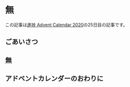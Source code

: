 # 無

この記事は[進捗 Advent Calendar 2020](https://github.com/t-sin/shinchoku-advent-calendar-2020)の25日目の記事です。

## ごあいさつ

## 無

## アドベントカレンダーのおわりに
